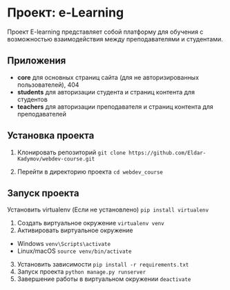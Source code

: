 # Проект: e-Learning

Проект E-learning представляет собой платформу для обучения с возможностью взаимодействия между преподавателями и студентами.

## Приложения
- **core**
  для основных страниц сайта (для не авторизированных пользователей), 404
- **students**
  для авторизации студента и страниц контента для студентов
- **teachers**
  для авторизации преподавателя и страниц контента для преподавателей

## Установка проекта
1. Клонировать репозиторий
`git clone https://github.com/Eldar-Kadymov/webdev-course.git`

2. Перейти в директорию проекта
`cd webdev_course`


## Запуск проекта
Установить virtualenv (Если не установлено)
`pip install virtualenv`

1. Создать виртуальное окружение
`virtualenv venv`
2. Активировать виртуальное окружение
  - Windows
    `venv\Scripts\activate`
  - Linux/macOS
    `source venv/bin/activate`
3. Установить зависимости
`pip install -r requirements.txt`
4. Запуск проекта
`python manage.py runserver`
5. Завершение работы в виртуальном окружении
`deactivate`